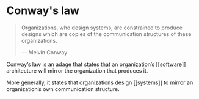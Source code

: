 # Conway's law

> Organizations, who design systems, are constrained to produce designs which are copies of the communication structures of these organizations.
> 
> &#x2014; Melvin Conway

Conway&rsquo;s law is an adage that states that an organization&rsquo;s [[software]] architecture will mirror the organization that produces it.

More generally, it states that organizations design [[systems]] to mirror an organization&rsquo;s own communication structure.
